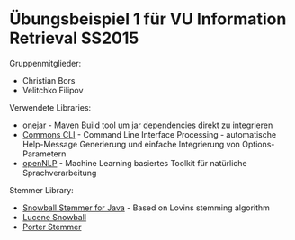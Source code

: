 # Übungsbeispiel 1 für VU Information Retrieval SS2015

Gruppenmitglieder:
* Christian Bors
* Velitchko Filipov

Verwendete Libraries:
* [onejar](https://code.google.com/p/onejar-maven-plugin/) - Maven Build tool um jar dependencies direkt zu integrieren
* [Commons CLI](http://commons.apache.org/proper/commons-cli/) - Command Line Interface Processing - automatische Help-Message Generierung und einfache Integrierung von Options-Parametern
* [openNLP](http://opennlp.apache.org/index.html) - Machine Learning basiertes Toolkit für natürliche Sprachverarbeitung

Stemmer Library:
* [Snowball Stemmer for Java](http://trimc-nlp.blogspot.co.at/2013/08/snowball-stemmer-for-java.html) - Based on Lovins stemming algorithm
* [Lucene Snowball](http://mvnrepository.com/artifact/org.apache.lucene/lucene-snowball/3.0.3)
* [Porter Stemmer](http://stackoverflow.com/questions/4397107/is-there-a-java-implementation-of-porter2-stemmer)

